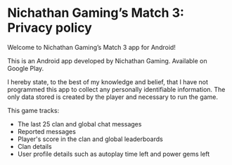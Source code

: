 # Nichathan Gaming’s Match 3: Privacy policy

Welcome to Nichathan Gaming’s Match 3 app for Android!

This is an  Android app developed by Nichathan Gaming. Available on Google Play.

I hereby state, to the best of my knowledge and belief, that I have not programmed this app to collect any personally identifiable information. The only data stored is created by the player and necessary to run the game.

This game tracks:
  - The last 25 clan and global chat messages
  - Reported messages
  - Player's score in the clan and global leaderboards
  - Clan details
  - User profile details such as autoplay time left and power gems left
